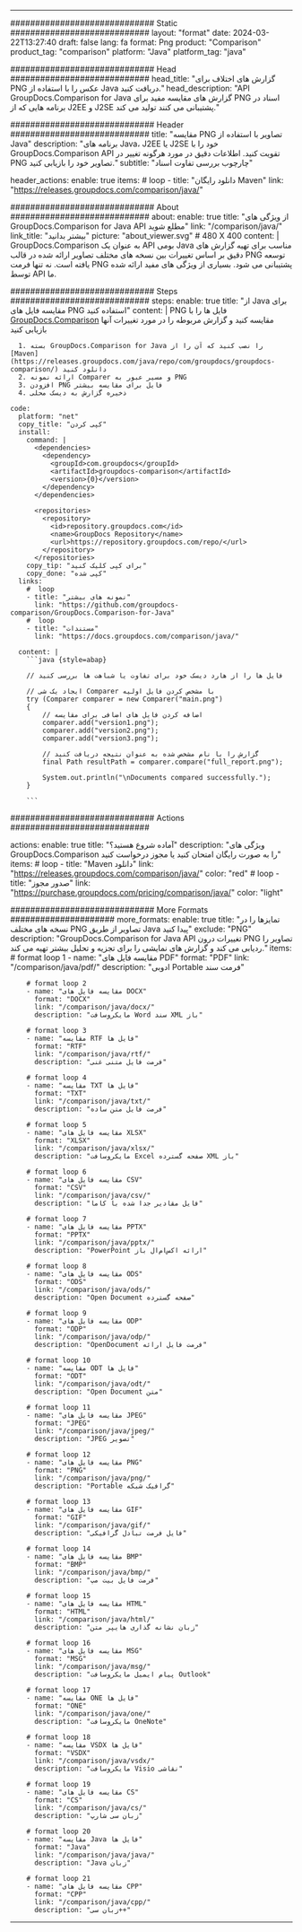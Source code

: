 
---
############################# Static ############################
layout: "format"
date:  2024-03-22T13:27:40
draft: false
lang: fa
format: Png
product: "Comparison"
product_tag: "comparison"
platform: "Java"
platform_tag: "java"

############################# Head ############################
head_title: "گزارش های اختلاف برای PNG عکس را با استفاده از Java دریافت کنید."
head_description: "API GroupDocs.Comparison for Java گزارش های مقایسه مفید برای PNG اسناد در برنامه هایی که از J2EE و J2SE پشتیبانی می کنند تولید می کند."

############################# Header ############################
title: "مقایسه PNG تصاویر با استفاده از Java" 
description: "برنامه های Java، J2EE یا J2SE خود را با GroupDocs.Comparison API تقویت کنید. اطلاعات دقیق در مورد هرگونه تغییر در PNG تصاویر خود را بازیابی کنید."
subtitle: "چارچوب بررسی تفاوت اسناد"  

header_actions:
  enable: true
  items:
    #  loop
    - title: "دانلود رایگان Maven"
      link: "https://releases.groupdocs.com/comparison/java/"
      
############################# About ############################
about:
    enable: true
    title: "از ویژگی های GroupDocs.Comparison for Java API مطلع شوید"
    link: "/comparison/java/"
    link_title: "بیشتر بدانید"
    picture: "about_viewer.svg" # 480 X 400
    content: |
       GroupDocs.Comparison به عنوان یک API بومی Java مناسب برای تهیه گزارش های دقیق بر اساس تغییرات بین نسخه های مختلف تصاویر ارائه شده در قالب PNG توسعه یافته است. نه تنها فرمت PNG پشتیبانی می شود. بسیاری از ویژگی های مفید ارائه شده توسط API ما.

############################# Steps ############################
steps:
    enable: true
    title: "از Java برای مقایسه فایل های PNG استفاده کنید"
    content: |
      PNG فایل ها را با [GroupDocs.Comparison](https://products.groupdocs.com/comparison/java/) مقایسه کنید و گزارش مربوطه را در مورد تغییرات آنها بازیابی کنید
      
      1. بسته GroupDocs.Comparison for Java را نصب کنید که آن را از [Maven](https://releases.groupdocs.com/java/repo/com/groupdocs/groupdocs-comparison/) دانلود کنید
      2. ارائه نمونه Comparer و مسیر عبور به PNG
      3. افزودن PNG فایل برای مقایسه بیشتر
      4. ذخیره گزارش به دیسک محلی
   
    code:
      platform: "net"
      copy_title: "کپی کردن"
      install:
        command: |
          <dependencies>
            <dependency>
              <groupId>com.groupdocs</groupId>
              <artifactId>groupdocs-comparison</artifactId>
              <version>{0}</version>
            </dependency>
          </dependencies>

          <repositories>
            <repository>
              <id>repository.groupdocs.com</id>
              <name>GroupDocs Repository</name>
              <url>https://repository.groupdocs.com/repo/</url>
            </repository>
          </repositories>
        copy_tip: "برای کپی کلیک کنید"
        copy_done: "کپی شده"
      links:
        #  loop
        - title: "نمونه های بیشتر"
          link: "https://github.com/groupdocs-comparison/GroupDocs.Comparison-for-Java"
        #  loop
        - title: "مستندات"
          link: "https://docs.groupdocs.com/comparison/java/"
          
      content: |
        ```java {style=abap}

        // فایل ها را از هارد دیسک خود برای تفاوت یا شباهت ها بررسی کنید

        // ایجاد یک شی Comparer با مشخص کردن فایل اولیه
        try (Comparer comparer = new Comparer("main.png") 
        {
            // اضافه کردن فایل های اضافی برای مقایسه
        	comparer.add("version1.png");
            comparer.add("version2.png");
            comparer.add("version3.png");

            // گزارش را با نام مشخص شده به عنوان نتیجه دریافت کنید
            final Path resultPath = comparer.compare("full_report.png"); 

            System.out.println("\nDocuments compared successfully.");
        }
        
        ```            

############################# Actions ############################

actions:
  enable: true
  title: "آماده شروع هستید؟"
  description: "ویژگی های GroupDocs.Comparison را به صورت رایگان امتحان کنید یا مجوز درخواست کنید"
  items:
    #  loop
    - title: "Maven دانلود"
      link: "https://releases.groupdocs.com/comparison/java/"
      color: "red"
        #  loop
    - title: "صدور مجوز"
      link: "https://purchase.groupdocs.com/pricing/comparison/java/"
      color: "light"


############################# More Formats #####################
more_formats:
    enable: true
    title: "تمایزها را در نسخه های مختلف PNG تصاویر از طریق Java پیدا کنید"
    exclude: "PNG"
    description: "GroupDocs.Comparison for Java API تغییرات درون PNG تصاویر را ردیابی می کند و گزارش های نمایشی را برای تجزیه و تحلیل بیشتر تهیه می کند."
    items: 
        # format loop 1
        - name: "مقایسه فایل های PDF"
          format: "PDF"
          link: "/comparison/java/pdf/"
          description: "ادوبی Portable فرمت سند"

        # format loop 2
        - name: "مقایسه فایل های DOCX"
          format: "DOCX"
          link: "/comparison/java/docx/"
          description: "مایکروسافت Word سند XML باز"

        # format loop 3
        - name: "مقایسه RTF فایل ها"
          format: "RTF"
          link: "/comparison/java/rtf/"
          description: "فرمت فایل متنی غنی"

        # format loop 4
        - name: "مقایسه TXT فایل ها"
          format: "TXT"
          link: "/comparison/java/txt/"
          description: "فرمت فایل متن ساده"

        # format loop 5
        - name: "مقایسه فایل های XLSX"
          format: "XLSX"
          link: "/comparison/java/xlsx/"
          description: "مایکروسافت Excel صفحه گسترده XML باز"

        # format loop 6
        - name: "مقایسه فایل های CSV"
          format: "CSV"
          link: "/comparison/java/csv/"
          description: "فایل مقادیر جدا شده با کاما"

        # format loop 7
        - name: "مقایسه فایل های PPTX"
          format: "PPTX"
          link: "/comparison/java/pptx/"
          description: "PowerPoint ارائه اکس‌ام‌ال باز"

        # format loop 8
        - name: "مقایسه فایل های ODS"
          format: "ODS"
          link: "/comparison/java/ods/"
          description: "Open Document صفحه گسترده"

        # format loop 9
        - name: "مقایسه فایل های ODP"
          format: "ODP"
          link: "/comparison/java/odp/"
          description: "OpenDocument فرمت فایل ارائه"

        # format loop 10
        - name: "مقایسه ODT فایل ها"
          format: "ODT"
          link: "/comparison/java/odt/"
          description: "Open Document متن"

        # format loop 11
        - name: "مقایسه فایل های JPEG"
          format: "JPEG"
          link: "/comparison/java/jpeg/"
          description: "JPEG تصویر"

        # format loop 12
        - name: "مقایسه فایل های PNG"
          format: "PNG"
          link: "/comparison/java/png/"
          description: "Portable گرافیک شبکه"

        # format loop 13
        - name: "مقایسه فایل های GIF"
          format: "GIF"
          link: "/comparison/java/gif/"
          description: "فایل فرمت تبادل گرافیکی"

        # format loop 14
        - name: "مقایسه فایل های BMP"
          format: "BMP"
          link: "/comparison/java/bmp/"
          description: "فرمت فایل بیت مپ"

        # format loop 15
        - name: "مقایسه فایل های HTML"
          format: "HTML"
          link: "/comparison/java/html/"
          description: "زبان نشانه گذاری هایپر متن"

        # format loop 16
        - name: "مقایسه فایل های MSG"
          format: "MSG"
          link: "/comparison/java/msg/"
          description: "پیام ایمیل مایکروسافت Outlook"

        # format loop 17
        - name: "مقایسه ONE فایل ها"
          format: "ONE"
          link: "/comparison/java/one/"
          description: "مایکروسافت OneNote"

        # format loop 18
        - name: "مقایسه VSDX فایل ها"
          format: "VSDX"
          link: "/comparison/java/vsdx/"
          description: "مایکروسافت Visio نقاشی"

        # format loop 19
        - name: "مقایسه فایل های CS"
          format: "CS"
          link: "/comparison/java/cs/"
          description: "زبان سی شارپ"

        # format loop 20
        - name: "مقایسه Java فایل ها"
          format: "Java"
          link: "/comparison/java/java/"
          description: "Java زبان"
          
        # format loop 21
        - name: "مقایسه فایل های CPP"
          format: "CPP"
          link: "/comparison/java/cpp/"
          description: "زبان سی++"
---